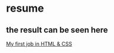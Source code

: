 # resume

## the result can be seen here

[My first job in HTML & CSS](https://sunex12.github.io/resume/)
